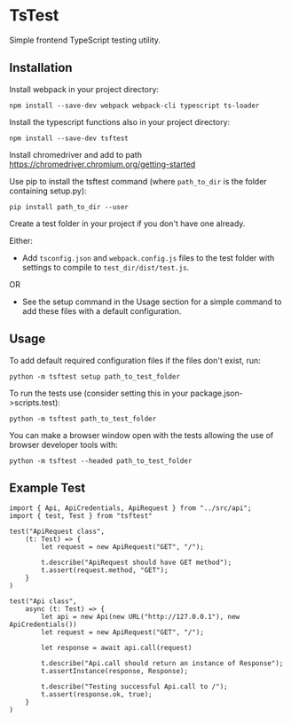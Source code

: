 # TsTest

Simple frontend TypeScript testing utility.

## Installation

Install webpack in your project directory:

    npm install --save-dev webpack webpack-cli typescript ts-loader
    
Install the typescript functions also in your project directory:

    npm install --save-dev tsftest

Install chromedriver and add to path
https://chromedriver.chromium.org/getting-started

Use pip to install the tsftest command (where `path_to_dir` is the folder containing setup.py):

    pip install path_to_dir --user

Create a test folder in your project if you don't have one already.

Either:

- Add `tsconfig.json` and `webpack.config.js` files to the test folder with settings to compile to `test_dir/dist/test.js`.

OR
- See the setup command in the Usage section for a simple command to add these files with a default configuration.

## Usage

To add default required configuration files if the files don't exist, run:

    python -m tsftest setup path_to_test_folder

To run the tests use (consider setting this in your package.json->scripts.test):
 
    python -m tsftest path_to_test_folder
    
You can make a browser window open with the tests allowing the use of browser developer tools with:

    python -m tsftest --headed path_to_test_folder

## Example Test

```
import { Api, ApiCredentials, ApiRequest } from "../src/api";
import { test, Test } from "tsftest"

test("ApiRequest class",
    (t: Test) => {
        let request = new ApiRequest("GET", "/");

        t.describe("ApiRequest should have GET method");
        t.assert(request.method, "GET");
    }
)

test("Api class",
    async (t: Test) => {
        let api = new Api(new URL("http://127.0.0.1"), new ApiCredentials())
        let request = new ApiRequest("GET", "/");

        let response = await api.call(request)

        t.describe("Api.call should return an instance of Response");
        t.assertInstance(response, Response);

        t.describe("Testing successful Api.call to /");
        t.assert(response.ok, true);
    }
)
```